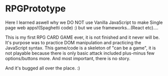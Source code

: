 # RPGPrototype

Here I learned aswell why we DO NOT use Vanilla JavaScript to make Single page web apps!(Spaghetti code) :) but we use frameworks...(React etc)....


This is my first RPG CARD GAME ever, it is not finished and it never will be. It's purpose was to practice DOM manipulation and practicing the JavaScript syntax. This game/code is a skeleton of "can be a game", it is not playable because there is only basic attack included plus-minus few options/buttons more. And most important, there is no story.

And it's bugged all over the place. :) 


